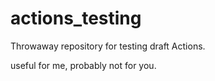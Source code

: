 # actions_testing

Throwaway repository for testing draft Actions.

useful for me, probably not for you.
